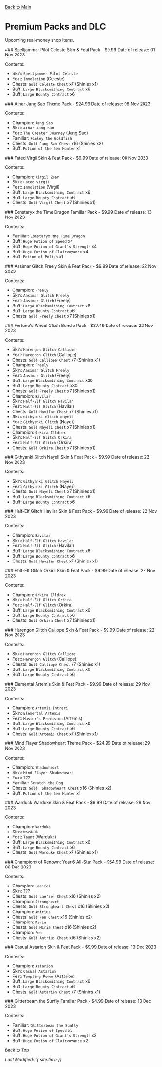 [Back to Main](index.md)

# Premium Packs and DLC

Upcoming real-money shop items.

<div markdown="1" class="abilityBorder"><div markdown="1" class="abilityBorderInner">
### Spelljammer Pilot Celeste Skin & Feat Pack - $9.99  
Date of release: 01 Nov 2023

Contents:

* Skin: `Spelljammer Pilot Celeste`
* Feat: `Immolation` (Celeste)
* Chests: `Gold Celeste Chest` x7 (Shinies x1)
* Buff: `Large Blacksmithing Contract` x6
* Buff: `Large Bounty Contract` x6
</div></div>


<div markdown="1" class="abilityBorder"><div markdown="1" class="abilityBorderInner">
### Athar Jang Sao Theme Pack - $24.99  
Date of release: 08 Nov 2023

Contents:

* Champion: `Jang Sao`
* Skin: `Athar Jang Sao`
* Feat: `The Greater Journey` (Jang Sao)
* Familiar: `Finley the Goldfish`
* Chests: `Gold Jang Sao Chest` x16 (Shinies x2)
* Buff: `Potion of the Gem Hunter` x1
</div></div>


<div markdown="1" class="abilityBorder"><div markdown="1" class="abilityBorderInner">
### Fated Virgil Skin & Feat Pack - $9.99  
Date of release: 08 Nov 2023

Contents:

* Champion: `Virgil Zoar`
* Skin: `Fated Virgil`
* Feat: `Immolation` (Virgil)
* Buff: `Large Blacksmithing Contract` x6
* Buff: `Large Bounty Contract` x6
* Chests: `Gold Virgil Chest` x7 (Shinies x1)
</div></div>


<div markdown="1" class="abilityBorder"><div markdown="1" class="abilityBorderInner">
### Eonstaryx the Time Dragon Familiar Pack - $9.99  
Date of release: 13 Nov 2023

Contents:

* Familiar: `Eonstaryx the Time Dragon`
* Buff: `Huge Potion of Speed` x4
* Buff: `Huge Potion of Giant's Strength` x4
* Buff: `Huge Potion of Clairvoyance` x4
* Buff: `Potion of Polish` x1
</div></div>


<div markdown="1" class="abilityBorder"><div markdown="1" class="abilityBorderInner">
### Aasimar Glitch Freely Skin & Feat Pack - $9.99  
Date of release: 22 Nov 2023

Contents:

* Champion: `Freely`
* Skin: `Aasimar Glitch Freely`
* Feat: `Aasimar Glitch` (Freely)
* Buff: `Large Blacksmithing Contract` x6
* Buff: `Large Bounty Contract` x6
* Chests: `Gold Freely Chest` x7 (Shinies x1)
</div></div>


<div markdown="1" class="abilityBorder"><div markdown="1" class="abilityBorderInner">
### Fortune's Wheel Glitch Bundle Pack - $37.49  
Date of release: 22 Nov 2023

Contents:

* Skin: `Harengon Glitch Calliope`
* Feat: `Harengon Glitch` (Calliope)
* Chests: `Gold Calliope Chest` x7 (Shinies x1)
* Champion: `Freely`
* Skin: `Aasimar Glitch Freely`
* Feat: `Aasimar Glitch` (Freely)
* Buff: `Large Blacksmithing Contract` x30
* Buff: `Large Bounty Contract` x30
* Chests: `Gold Freely Chest` x7 (Shinies x1)
* Champion: `Havilar`
* Skin: `Half-Elf Glitch Havilar`
* Feat: `Half-Elf Glitch` (Havilar)
* Chests: `Gold Havilar Chest` x7 (Shinies x1)
* Skin: `Githyanki Glitch Nayeli`
* Feat: `Githyanki Glitch` (Nayeli)
* Chests: `Gold Nayeli Chest` x7 (Shinies x1)
* Champion: `Orkira Illdrex`
* Skin: `Half-Elf Glitch Orkira`
* Feat: `Half-Elf Glitch` (Orkira)
* Chests: `Gold Orkira Chest` x7 (Shinies x1)
</div></div>


<div markdown="1" class="abilityBorder"><div markdown="1" class="abilityBorderInner">
### Githyanki Glitch Nayeli Skin & Feat Pack - $9.99  
Date of release: 22 Nov 2023

Contents:

* Skin: `Githyanki Glitch Nayeli`
* Feat: `Githyanki Glitch` (Nayeli)
* Chests: `Gold Nayeli Chest` x7 (Shinies x1)
* Buff: `Large Blacksmithing Contract` x6
* Buff: `Large Bounty Contract` x6
</div></div>


<div markdown="1" class="abilityBorder"><div markdown="1" class="abilityBorderInner">
### Half-Elf Glitch Havilar Skin & Feat Pack - $9.99  
Date of release: 22 Nov 2023

Contents:

* Champion: `Havilar`
* Skin: `Half-Elf Glitch Havilar`
* Feat: `Half-Elf Glitch` (Havilar)
* Buff: `Large Blacksmithing Contract` x6
* Buff: `Large Bounty Contract` x6
* Chests: `Gold Havilar Chest` x7 (Shinies x1)
</div></div>


<div markdown="1" class="abilityBorder"><div markdown="1" class="abilityBorderInner">
### Half-Elf Glitch Orkira Skin & Feat Pack - $9.99  
Date of release: 22 Nov 2023

Contents:

* Champion: `Orkira Illdrex`
* Skin: `Half-Elf Glitch Orkira`
* Feat: `Half-Elf Glitch` (Orkira)
* Buff: `Large Blacksmithing Contract` x6
* Buff: `Large Bounty Contract` x6
* Chests: `Gold Orkira Chest` x7 (Shinies x1)
</div></div>


<div markdown="1" class="abilityBorder"><div markdown="1" class="abilityBorderInner">
### Harengon Glitch Calliope Skin & Feat Pack - $9.99  
Date of release: 22 Nov 2023

Contents:

* Skin: `Harengon Glitch Calliope`
* Feat: `Harengon Glitch` (Calliope)
* Chests: `Gold Calliope Chest` x7 (Shinies x1)
* Buff: `Large Blacksmithing Contract` x6
* Buff: `Large Bounty Contract` x6
</div></div>


<div markdown="1" class="abilityBorder"><div markdown="1" class="abilityBorderInner">
### Elemental Artemis Skin & Feat Pack - $9.99  
Date of release: 29 Nov 2023

Contents:

* Champion: `Artemis Entreri`
* Skin: `Elemental Artemis`
* Feat: `Master's Precision` (Artemis)
* Buff: `Large Blacksmithing Contract` x6
* Buff: `Large Bounty Contract` x6
* Chests: `Gold Artemis Chest` x7 (Shinies x1)
</div></div>


<div markdown="1" class="abilityBorder"><div markdown="1" class="abilityBorderInner">
### Mind Flayer Shadowheart Theme Pack - $24.99  
Date of release: 29 Nov 2023

Contents:

* Champion: `Shadowheart`
* Skin: `Mind Flayer Shadowheart`
* Feat: ???
* Familiar: `Scratch the Dog`
* Chests: `Gold  Shadowheart Chest` x16 (Shinies x2)
* Buff: `Potion of the Gem Hunter` x1
</div></div>


<div markdown="1" class="abilityBorder"><div markdown="1" class="abilityBorderInner">
### Warduck Warduke Skin & Feat Pack - $9.99  
Date of release: 29 Nov 2023

Contents:

* Champion: `Warduke`
* Skin: `Warduck`
* Feat: `Taunt` (Warduke)
* Buff: `Large Blacksmithing Contract` x6
* Buff: `Large Bounty Contract` x6
* Chests: `Gold Warduke Chest` x7 (Shinies x1)
</div></div>


<div markdown="1" class="abilityBorder"><div markdown="1" class="abilityBorderInner">
### Champions of Renown: Year 6 All-Star Pack - $54.99  
Date of release: 06 Dec 2023

Contents:

* Champion: `Lae'zel`
* Skin: ???
* Chests: `Gold Lae'zel Chest` x16 (Shinies x2)
* Champion: `Strongheart`
* Chests: `Gold Strongheart Chest` x16 (Shinies x2)
* Champion: `Antrius`
* Chests: `Gold Fen Chest` x16 (Shinies x2)
* Champion: `Miria`
* Chests: `Gold Miria Chest` x16 (Shinies x2)
* Champion: `Fen`
* Chests: `Gold Antrius Chest` x16 (Shinies x2)
</div></div>


<div markdown="1" class="abilityBorder"><div markdown="1" class="abilityBorderInner">
### Casual Astarion Skin & Feat Pack - $9.99  
Date of release: 13 Dec 2023

Contents:

* Champion: `Astarion`
* Skin: `Casual Astarion`
* Feat: `Tempting Power` (Astarion)
* Buff: `Large Blacksmithing Contract` x6
* Buff: `Large Bounty Contract` x6
* Chests: `Gold Astarion Chest` x7 (Shinies x1)
</div></div>


<div markdown="1" class="abilityBorder"><div markdown="1" class="abilityBorderInner">
### Glitterbeam the Sunfly Familiar Pack - $4.99  
Date of release: 13 Dec 2023

Contents:

* Familiar: `Glitterbeam the Sunfly`
* Buff: `Huge Potion of Speed` x2
* Buff: `Huge Potion of Giant's Strength` x2
* Buff: `Huge Potion of Clairvoyance` x2
</div></div>


[Back to Top](#top)

*Last Modified: {{ site.time }}*